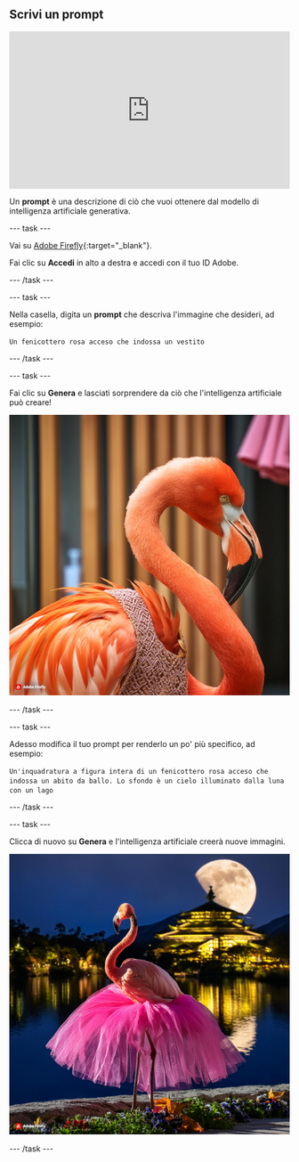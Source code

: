 ## Scrivi un prompt

<html>
  <div style="position: relative; overflow: hidden; padding-top: 56.25%;">
    <iframe style="position: absolute; top: 0; left: 0; right: 0; width: 100%; height: 100%; border: none;" src="https://www.youtube.com/embed/vzOceje1rH4?rel=0&cc_load_policy=1" allowfullscreen allow="accelerometer; autoplay; clipboard-write; encrypted-media; gyroscope; picture-in-picture; web-share"></iframe>
  </div>
</html>

Un **prompt** è una descrizione di ciò che vuoi ottenere dal modello di intelligenza artificiale generativa.

--- task ---

Vai su [Adobe Firefly](https://firefly.adobe.com/){:target="_blank"}.

Fai clic su **Accedi** in alto a destra e accedi con il tuo ID Adobe.

--- /task ---

--- task ---

Nella casella, digita un **prompt** che descriva l'immagine che desideri, ad esempio:

`Un fenicottero rosa acceso che indossa un vestito`

--- /task ---

--- task ---

Fai clic su **Genera** e lasciati sorprendere da ciò che l'intelligenza artificiale può creare!

![Un'immagine generata dall'intelligenza artificiale di un fenicottero rosa acceso che indossa un vestito.](images/flamingo1a.jpg)

--- /task ---

--- task ---

Adesso modifica il tuo prompt per renderlo un po' più specifico, ad esempio:

`Un'inquadratura a figura intera di un fenicottero rosa acceso che indossa un abito da ballo. Lo sfondo è un cielo illuminato dalla luna con un lago`

--- /task ---

--- task ---

Clicca di nuovo su **Genera** e l'intelligenza artificiale creerà nuove immagini.

![Un'immagine generata dall'intelligenza artificiale di un fenicottero che indossa un abito da ballo.](images/flamingo2a.jpg)

--- /task ---
